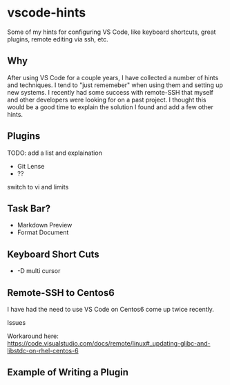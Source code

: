 # vscode-hints
Some of my hints for configuring VS Code, like keyboard shortcuts, great plugins, remote editing via ssh, etc.

## Why

After using VS Code for a couple years, I have collected a number of hints and techniques.  I tend to "just rememeber" when using them and setting up new systems.  I recently had some success with remote-SSH that myself and other developers were looking for on a past project.  I thought this would be a good time to explain the solution I found and add a few other hints.

## Plugins

TODO: add a list and explaination
- Git Lense
- ??

switch to vi and limits

## Task Bar?
- Markdown Preview
- Format Document

## Keyboard Short Cuts
- <command>-D multi cursor

## Remote-SSH to Centos6

I have had the need to use VS Code on Centos6 come up twice recently.

Issues

Workaround here:
https://code.visualstudio.com/docs/remote/linux#_updating-glibc-and-libstdc-on-rhel-centos-6


## Example of Writing a Plugin
